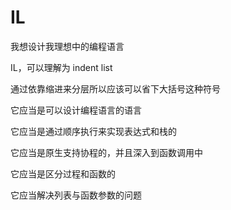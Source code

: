 # IL

我想设计我理想中的编程语言

IL，可以理解为 indent list

通过依靠缩进来分层所以应该可以省下大括号这种符号

它应当是可以设计编程语言的语言

它应当是通过顺序执行来实现表达式和栈的

它应当是原生支持协程的，并且深入到函数调用中

它应当是区分过程和函数的

它应当解决列表与函数参数的问题


